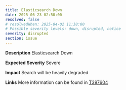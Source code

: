 ```yaml
---
title: Elasticsearch Down
date: 2025-06-23 02:50:00
resolved: false
# resolvedWhen: 2025-04-02 11:38:00
# Possible severity levels: down, disrupted, notice
severity: disrupted
section: issue
---
```

__Description__ Elasticsearch Down

__Expected Severity__ Severe

__Impact__ Search will be heavily degraded

__Links__ More information can be found in [T397604](https://phabricator.wikimedia.org/T397604)
